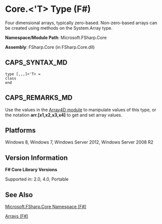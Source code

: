 # Core.<'T> Type (F#)

Four dimensional arrays, typically zero-based. Non-zero-based arrays can be created using methods on the System.Array type.

**Namespace/Module Path**: Microsoft.FSharp.Core

**Assembly**: FSharp.Core (in FSharp.Core.dll)


## CAPS_SYNTAX_MD

```
type [,,,]<'T> =
class
end
```

## CAPS_REMARKS_MD
Use the values in the [Array4D module](http://msdn.microsoft.com/en-us/library/9fdbd023-7c17-4a68-a405-8a1b826ac032) to manipulate values of this type, or the notation **arr.[x1,x2,x3,x4]** to get and set array values.


## Platforms
Windows 8, Windows 7, Windows Server 2012, Windows Server 2008 R2


## Version Information
**F# Core Library Versions**

Supported in: 2.0, 4.0, Portable




## See Also
[Microsoft.FSharp.Core Namespace &#40;F&#35;&#41;](Microsoft.FSharp.Core+Namespace+%28F%23%29.md)

[Arrays &#40;F&#35;&#41;](Arrays+%28F%23%29.md)

